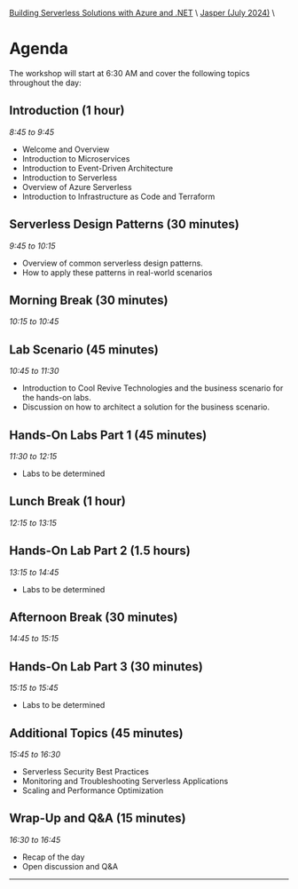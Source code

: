 [Building Serverless Solutions with Azure and .NET](../../README.md) \ [Jasper (July 2024)](README.md) \

# Agenda

The workshop will start at 6:30 AM and cover the following topics throughout the day:

## Introduction (1 hour)

*8:45 to 9:45*

- Welcome and Overview
- Introduction to Microservices
- Introduction to Event-Driven Architecture
- Introduction to Serverless
- Overview of Azure Serverless
- Introduction to Infrastructure as Code and Terraform

## Serverless Design Patterns (30 minutes)

*9:45 to 10:15*

- Overview of common serverless design patterns.
- How to apply these patterns in real-world scenarios

## Morning Break (30 minutes)

*10:15 to 10:45*

## Lab Scenario (45 minutes)

*10:45 to 11:30*

- Introduction to Cool Revive Technologies and the business scenario for the hands-on labs.
- Discussion on how to architect a solution for the business scenario.

## Hands-On Labs Part 1 (45 minutes)

*11:30 to 12:15*

- Labs to be determined

## Lunch Break (1 hour)

*12:15 to 13:15*

## Hands-On Lab Part 2 (1.5 hours)

*13:15 to 14:45*

- Labs to be determined

## Afternoon Break (30 minutes)

*14:45 to 15:15*

## Hands-On Lab Part 3 (30 minutes)

*15:15 to 15:45*

- Labs to be determined

## Additional Topics (45 minutes)

*15:45 to 16:30*

- Serverless Security Best Practices
- Monitoring and Troubleshooting Serverless Applications
- Scaling and Performance Optimization

## Wrap-Up and Q&A (15 minutes)

*16:30 to 16:45*

- Recap of the day
- Open discussion and Q&A

---

[^1]: This is preliminary information and is subject to change before the event.